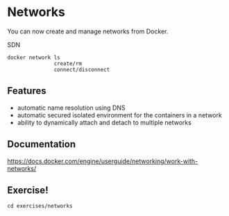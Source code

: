 # Networks


You can now create and manage networks from Docker.

SDN

```
docker network ls
               create/rm
               connect/disconnect             
```


## Features

 - automatic name resolution using DNS
 - automatic secured isolated environment for the containers in a network
 - ability to dynamically attach and detach to multiple networks


## Documentation

https://docs.docker.com/engine/userguide/networking/work-with-networks/



## Exercise!

```
cd exercises/networks
```

